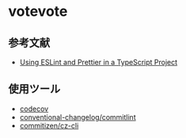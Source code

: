 # votevote

## 参考文献

- [Using ESLint and Prettier in a TypeScript Project](https://www.robertcooper.me/using-eslint-and-prettier-in-a-typescript-project)

## 使用ツール

- [codecov](https://codecov.io/)
- [conventional-changelog/commitlint](https://github.com/conventional-changelog/commitlint)
- [commitizen/cz-cli](https://github.com/commitizen/cz-cli)
